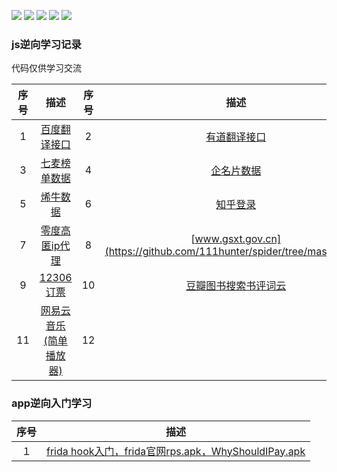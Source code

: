![](https://img.shields.io/badge/python-3.7.1-green) ![](https://img.shields.io/badge/requests-2.22.0-green)
![](https://img.shields.io/badge/PyExecJS-1.5.1-green) ![](https://img.shields.io/badge/frida-12.7.4-green)
![](https://img.shields.io/badge/frida--tools-5.0.1-green)
### js逆向学习记录
代码仅供学习交流

| 序号 |  描述  | 序号 |  描述  |
| :--: | :------: | :--: | :------: |
|  1   | [百度翻译接口](https://github.com/111hunter/spider/tree/master/baidufanyi) |   2    |   [有道翻译接口](https://github.com/111hunter/spider/tree/master/youdao)   |
|  3   |   [七麦榜单数据](https://github.com/111hunter/spider/tree/master/qimai)   |   4   |   [企名片数据](https://github.com/111hunter/spider/tree/master/qimingpian)   |
|  5   | [烯牛数据](https://github.com/111hunter/spider/tree/master/xiniu) |   6    |   [知乎登录](https://github.com/111hunter/spider/tree/master/zhihu)   |
|  7   |   [零度高匿ip代理](https://github.com/111hunter/spider/tree/master/nyloner)   |   8   |   [www.gsxt.gov.cn](https://github.com/111hunter/spider/tree/master/gsxt)   |
|  9   | [12306订票](https://github.com/111hunter/spider/tree/master/12306) |   10    |   [豆瓣图书搜索书评词云](https://github.com/111hunter/spider/tree/master/douban)   |
|  11   | [网易云音乐(简单播放器)](https://github.com/111hunter/spider/tree/master/wyiyun) |   12   |　

### app逆向入门学习
| 序号 |  描述  |
| :--: | :------: |
|  １   | [frida hook入门，frida官网rps.apk，WhyShouldIPay.apk](https://github.com/111hunter/spider/tree/master/appdemo) |
